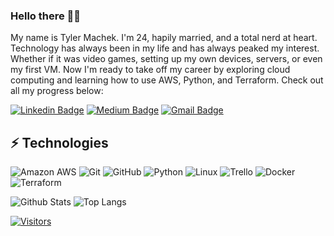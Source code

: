 ### Hello there ✌🏼

<!-- Introduce yourself and give a brief introduction about yourself here.  Also include what tech you're interested in and what you are currently learning -->

My name is Tyler Machek. I'm 24, hapily married, and a total nerd at heart. Technology has always been in my life and has always peaked my interest. Whether if it was video games, setting up my own devices, servers, or even my first VM. Now I'm ready to take off my career by exploring cloud computing and learning how to use AWS, Python, and Terraform. Check out all my progress below:

<!-- Replace the fields below with the information requested. Remember to remove the encapsulating <> characters. For spaces in names, use %20 (e.g. Broadus%20Palmer) -->

[![Linkedin Badge](https://img.shields.io/badge/-Tyler%20Machek-blue?style=flat-square&logo=Linkedin&logoColor=white&link=https://www.linkedin.com/in/tylermachek98)](https://www.linkedin.com/in/tylermachek98)
[![Medium Badge](https://img.shields.io/badge/Tyler%20Machek-12100E?style=flat-square&logo=medium&logoColor=white&link=https://medium.com/@tylermachek98)](https://medium.com/@tylermachek98)
[![Gmail Badge](https://img.shields.io/badge/-tmachek98@gmail.com-c14438?style=flat-square&logo=Gmail&logoColor=white&link=mailto:tmachek98@gmail.com)](mailto:tmachek98@gmail.com)

## ⚡ Technologies

<!-- Check out the Badges folder for more badges -->

![Amazon AWS](https://img.shields.io/badge/Amazon%20AWS-232F3E?style=flat-square&logo=amazon-aws)
![Git](https://img.shields.io/badge/-Git-black?style=flat-square&logo=git)
![GitHub](https://img.shields.io/badge/-GitHub-181717?style=flat-square&logo=github)
![Python](https://img.shields.io/badge/-Python-black?style=flat-square&logo=Python)
![Linux](https://img.shields.io/badge/Linux-FCC624?style=flat-square&logo=linux&logoColor=black)
![Trello](https://img.shields.io/badge/Trello-%23026AA7.svg?style=flat-square&logo=Trello&logoColor=white)
![Docker](https://img.shields.io/badge/docker-%230db7ed.svg?style=for-the-badge&logo=docker&logoColor=white)
![Terraform](https://img.shields.io/badge/terraform-%235835CC.svg?style=for-the-badge&logo=terraform&logoColor=white)

<!-- Replace the fields below with the information requested. Remember to remove the encapsulating <> characters. -->

![Github Stats](https://github-readme-stats.vercel.app/api?username=tmachek98&count_private=true&show_icons=true&include_all_commits=true)
![Top Langs](https://github-readme-stats.vercel.app/api/top-langs/?username=tmachek98&hide=TeX&layout=compact)


[![Visitors](https://api.visitorbadge.io/api/visitors?path=tmachek98%2Ftmachek98=VISITORS&countColor=%23263759)](https://visitorbadge.io/status?path=tmachek98%2Ftmachek98)
